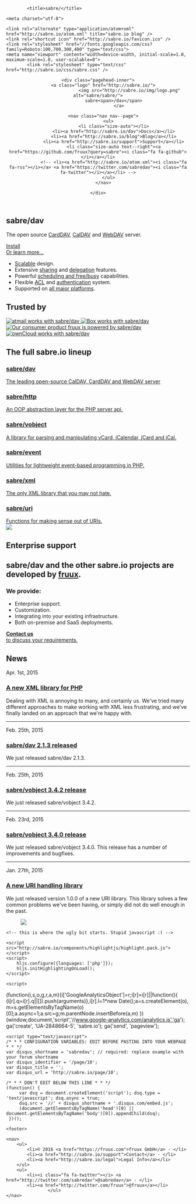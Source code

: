 <!DOCTYPE html>
<head>

    
  
            <title>sabre/</title>
    
    <meta charset="utf-8">

    <link rel="alternate" type="application/atom+xml" href="http://sabre.io/atom.xml" title="sabre.io blog" />
    <link rel="shortcut icon" href="http://sabre.io/favicon.ico" />
    <link rel="stylesheet" href="//fonts.googleapis.com/css?family=Roboto:100,700,300,400" type="text/css">
    <meta name="viewport" content="width=device-width, initial-scale=1.0, maximum-scale=1.0, user-scalable=0">
            <link rel="stylesheet" type="text/css" href="http://sabre.io/css/sabre.css" />
    
</head>
<body >
    <header class="pagehead">

    <div class="pagehead-inner">
        <a class="logo" href="http://sabre.io/">
                            <img src="http://sabre.io/img/logo.png" alt="sabre/sabre/">
                sabre<span>/dav</span>
                    </a>

        <nav class="nav nav--page">
            <ul>
                <li class="size-auto"></li>
                <li><a href="http://sabre.io/dav">Docs</a></li>
                <li><a href="http://sabre.io/blog">Blog</a></li>
                <li><a href="http://sabre.io/support">Support</a></li>
                <li class="size-auto text--right"><a href="https://github.com/fruux?query=sabre"><i class="fa fa-github"></i></a></li>
                <!-- <li><a href="http://sabre.io/atom.xml"><i class="fa fa-rss"></i></a> <a href="https://twitter.com/sabredav"><i class="fa fa-twitter"></i></a></li> -->
            </ul>
        </nav>

    </div>

</header>

    
    
<section class="box box--hero">
    <div class="box-wrapper">
        <h1>sabre/dav</h1>
        <div class="box-text">
            <p>
                The open source
                <a href="https://en.wikipedia.org/wiki/CardDAV">CardDAV</a>,
                <a href="https://en.wikipedia.org/wiki/CalDAV">CalDAV</a> and
                <a href="https://en.wikipedia.org/wiki/WebDAV">WebDAV</a> server.
            </p>
            <a class="install" href="http://sabre.io/dav/install">
                <i class="fa fa-download"></i>
                Install
            </a>
            <br>
            <a href="http://sabre.io/dav">Or learn more...</a>
        </div>
        <ul class="list-features">
            <li><i class="fa fa-fw fa-rocket"></i><a href="http://sabre.io/dav/scalability">Scalable</a> design.</li>
            <li><i class="fa fa-fw fa-share-alt"></i>Extensive <a href="http://sabre.io/dav/caldav-sharing">sharing</a> and <a href="http://sabre.io/dav/caldav-proxy">delegation</a> features.</li>
            <li><i class="fa fa-fw fa-clock-o"></i>Powerful <a href="http://sabre.io/dav/scheduling">scheduling and free/busy</a> capabilities.</li>
            <li><i class="fa fa-fw fa-lock"></i>Flexible <a href="http://sabre.io/dav/acl">ACL</a> and <a href="http://sabre.io/dav/authentication">authentication</a> system.</li>
            <li><i class="fa fa-fw fa-coffee"></i>Supported on <a href="http://sabre.io/dav/clients">all major platforms</a>.</li>
        </ul>
    </div>
</section>

<section class="box box--trusted">
    <div class="box-wrapper">
        <h1 class="box-headline">Trusted by</h1>
        <a href="https://www.atmail.com" title="sabre/dav is trusted by atmail.">
            <img src="http://sabre.io/img/trusted/atmail.png" alt="atmail works with sabre/dav">
        </a>
        <a href="http://tech.blog.box.com/2014/10/in-search-of-an-open-source-webdav-solution/" title="sabre/dav is trusted by Box.">
            <img src="http://sabre.io/img/trusted/box.png" alt="Box works with sabre/dav">
        </a>
        <a href="https://fruux.com" title="sabre/dav is developed by fruux.">
            <img src="http://sabre.io/img/trusted/fruux.png" alt="Our consumer product fruux is powered by sabre/dav">
        </a>
        <a href="http://owncloud.org" title="sabre/dav is trusted by ownCloud.">
            <img src="http://sabre.io/img/trusted/owncloud.png" alt="ownCloud works with sabre/dav">
        </a>
    </div>
</section>

<section class="box box--lineup">
    <div class="box-wrapper">
        <h1 class="box-headline">The full sabre.io lineup</h1>
        <a href="http://sabre.io/dav">
            <h3>sabre/dav</h3>
            The leading open-source CalDAV, CardDAV and WebDAV server
        </a>
        <a href="http://sabre.io/http">
            <h3>sabre/http</h3>
            An OOP abstraction layer for the PHP server api.
        </a>
        <a href="http://sabre.io/vobject">
            <h3>sabre/vobject</h3>
            A library for parsing and manipulating vCard, iCalendar, jCard and jCal.
        </a>
        <a href="http://sabre.io/event">
            <h3>sabre/event</h3>
            Utilities for lightweight event-based programming in PHP.
        </a>
        <a href="http://sabre.io/xml">
            <h3>sabre/xml</h3>
            The only XML library that you may not hate.
        </a>
        <a href="http://sabre.io/uri">
            <h3>sabre/uri</h3>
            Functions for making sense out of URIs.
        </a>
    </div>
</section>

<div class="box box--turquoise">
    <div class="box-wrapper">
        <section class="box box--enterprise">
            <a href="https://fruux.com"><img src="http://sabre.io/img/fruux_logo.png"></a>
            <h1>Enterprise support</h1>
            <h2>sabre/dav and the other sabre.io projects are developed by <a href="https://fruux.com/">fruux</a>.</h2>
            <div class="promo">
                <h3>We provide:</h3>
                <ul>
                    <li>Enterprise support.</li>
                    <li>Customization.</li>
                    <li>Integrating into your existing infrastructure.</lI>
                    <li>Both on-premise and SaaS deployments.</li>
                </ul>
            </div>
            <a href="mailto:sales@fruux.com" class="bubble">
                <i class="fa fa-2x fa-envelope-o"></i>
                <strong>Contact us</strong> <br>
                to discuss your requirements.
            </a>
        </section>
        <section class="box box--news">
            <h1>News</h1>
                            <article class="blog-entry">
                    <time>Apr. 1st, 2015</time>
                    <h1><a href="http://sabre.io/blog/2015/launching-an-xml-library-for-php">A new XML library for PHP</a></h1>
                    <p>Dealing with XML is annoying to many, and certainly us. We've tried many
different approaches to make working with XML less frustrating, and we've
finally landed on an approach that we're happy with.</article>
                <hr />                            <article class="blog-entry">
                    <time>Feb. 25th, 2015</time>
                    <h1><a href="http://sabre.io/blog/2015/sabre-dav-2.1.3-released">sabre/dav 2.1.3 released</a></h1>
                    <p>We just released sabre/dav 2.1.3.</article>
                <hr />                            <article class="blog-entry">
                    <time>Feb. 25th, 2015</time>
                    <h1><a href="http://sabre.io/blog/2015/sabre-vobject-3.4.2-release">sabre/vobject 3.4.2 release</a></h1>
                    <p>We just released sabre/vobject 3.4.2.</article>
                <hr />                            <article class="blog-entry">
                    <time>Feb. 23rd, 2015</time>
                    <h1><a href="http://sabre.io/blog/2015/sabre-vobject-3.4.0-release">sabre/vobject 3.4.0 release</a></h1>
                    <p>We just released sabre/vobject 3.4.0. This release has a number of
improvements and bugfixes.</article>
                <hr />                            <article class="blog-entry">
                    <time>Jan. 27th, 2015</time>
                    <h1><a href="http://sabre.io/blog/2015/a-new-uri-handling-library">A new URI handling library</a></h1>
                    <p>We just released version 1.0.0 of a new URI library. This library solves a
few common problems we've been having, or simply did not do well enough in
the past.</article>
                                    </section>
    </div>
</div>

<figure class="bg--cloudy">
    <img src="http://sabre.io/img/home_background.jpg">
</figure>


    <!-- this is where the ugly bit starts. Stupid javascript :( -->

    <script src="http://sabre.io/components/highlightjs/highlight.pack.js"></script>
    <script>
        hljs.configure({languages: ['php']});
        hljs.initHighlightingOnLoad();
    </script>

    <script>
(function(i,s,o,g,r,a,m){i['GoogleAnalyticsObject']=r;i[r]=i[r]||function(){
(i[r].q=i[r].q||[]).push(arguments)},i[r].l=1*new Date();a=s.createElement(o),
m=s.getElementsByTagName(o)[0];a.async=1;a.src=g;m.parentNode.insertBefore(a,m)
})(window,document,'script','//www.google-analytics.com/analytics.js','ga');
ga('create', 'UA-2848664-5', 'sabre.io');
ga('send', 'pageview');
</script>

    <script type="text/javascript">
    /* * * CONFIGURATION VARIABLES: EDIT BEFORE PASTING INTO YOUR WEBPAGE * * */
    var disqus_shortname = 'sabredav'; // required: replace example with your forum shortname
    var disqus_identifier = '/page/10';
    var disqus_title = '';
    var disqus_url = 'http://sabre.io/page/10';

    /* * * DON'T EDIT BELOW THIS LINE * * */
    (function() {
         var dsq = document.createElement('script'); dsq.type = 'text/javascript'; dsq.async = true;
         dsq.src = '//' + disqus_shortname + '.disqus.com/embed.js';
         (document.getElementsByTagName('head')[0] || document.getElementsByTagName('body')[0]).appendChild(dsq);
     })();
 </script>

    <footer>

    <nav>
        <ul>
            <li>© 2016 <a href="https://fruux.com">fruux GmbH</a> · </li>
            <li><a href="http://sabre.io/support">Contact</a> · </li>
            <li><a href="http://sabre.io/legal">Legal Info</a></li>
        </ul>
        <ul>
            <li><i class="fa fa-twitter"></i> <a href="http://twitter.com/sabredav">@sabredav</a> · </li>
            <li><a href="http://twitter.com/fruux">@fruux</a></li>
                    </ul>
    </nav>

</footer>

</body>
